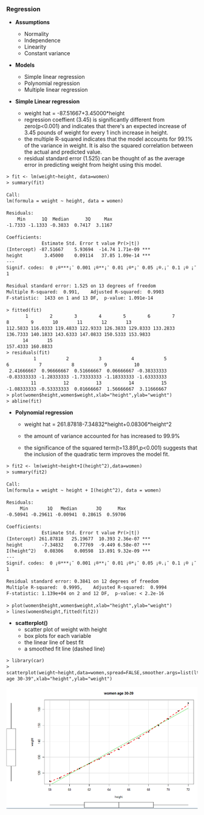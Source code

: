 ### Regression

* **Assumptions**

  * Normality
  * Independence
  * Linearity
  * Constant variance

* **Models**

  * Simple linear regression
  * Polynomial regression
  * Multiple linear regression

* **Simple Linear regression**

  * weight hat = -87.51667+3.45000\*height
  * regression coeffient \(3.45\) is significantly different from zero\(p&lt;0.001\) and indicates that there's an expected increase of 3.45 pounds of weight for every 1 inch increase in height.
  * the multiple R-squared indicates that the model accounts for 99.1% of the variance in weight. It is also the squared correlation between the actual and predicted value.
  * residual standard error \(1.525\) can be thought of as the average error in predicting weight from height using this model.

```
> fit <- lm(weight~height, data=women)
> summary(fit)

Call:
lm(formula = weight ~ height, data = women)

Residuals:
    Min      1Q  Median      3Q     Max 
-1.7333 -1.1333 -0.3833  0.7417  3.1167 

Coefficients:
             Estimate Std. Error t value Pr(>|t|)    
(Intercept) -87.51667    5.93694  -14.74 1.71e-09 ***
height        3.45000    0.09114   37.85 1.09e-14 ***
---
Signif. codes:  0 ¡®***¡¯ 0.001 ¡®**¡¯ 0.01 ¡®*¡¯ 0.05 ¡®.¡¯ 0.1 ¡® ¡¯ 1

Residual standard error: 1.525 on 13 degrees of freedom
Multiple R-squared:  0.991,    Adjusted R-squared:  0.9903 
F-statistic:  1433 on 1 and 13 DF,  p-value: 1.091e-14

> fitted(fit)
       1        2        3        4        5        6        7        8        9       10       11       12       13 
112.5833 116.0333 119.4833 122.9333 126.3833 129.8333 133.2833 136.7333 140.1833 143.6333 147.0833 150.5333 153.9833 
      14       15 
157.4333 160.8833 
> residuals(fit)
          1           2           3           4           5           6           7           8           9          10 
 2.41666667  0.96666667  0.51666667  0.06666667 -0.38333333 -0.83333333 -1.28333333 -1.73333333 -1.18333333 -1.63333333 
         11          12          13          14          15 
-1.08333333 -0.53333333  0.01666667  1.56666667  3.11666667 
> plot(women$height,women$weight,xlab="height",ylab="weight")
> abline(fit)
```

* **Polynomial regression**

  * weight hat = 261.87818-7.34832\*height+0.08306\*height^2
  * the amount of variance accounted for has increased to 99.9%

  * the significance of the squared term\(t=13.891,p&lt;0.001\) suggests that the inclusion of the quadratic term improves the model fit.

```
> fit2 <- lm(weight~height+I(height^2),data=women)
> summary(fit2)

Call:
lm(formula = weight ~ height + I(height^2), data = women)

Residuals:
     Min       1Q   Median       3Q      Max 
-0.50941 -0.29611 -0.00941  0.28615  0.59706 

Coefficients:
             Estimate Std. Error t value Pr(>|t|)    
(Intercept) 261.87818   25.19677  10.393 2.36e-07 ***
height       -7.34832    0.77769  -9.449 6.58e-07 ***
I(height^2)   0.08306    0.00598  13.891 9.32e-09 ***
---
Signif. codes:  0 ¡®***¡¯ 0.001 ¡®**¡¯ 0.01 ¡®*¡¯ 0.05 ¡®.¡¯ 0.1 ¡® ¡¯ 1

Residual standard error: 0.3841 on 12 degrees of freedom
Multiple R-squared:  0.9995,    Adjusted R-squared:  0.9994 
F-statistic: 1.139e+04 on 2 and 12 DF,  p-value: < 2.2e-16

> plot(women$height,women$weight,xlab="height",ylab="weight")
> lines(women$height,fitted(fit2))
```

* **scatterplot\(\)**
  * scatter plot of weight with height
  * box plots for each variable
  * the linear line of best fit
  * a smoothed fit line \(dashed line\)

```
> library(car)
> scatterplot(weight~height,data=women,spread=FALSE,smoother.args=list(lty=2),pch=19,main="women age 30-39",xlab="height",ylab="weight")
```

![](/ch7-regression/scatterplot.PNG)

